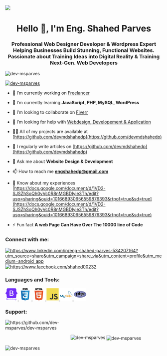 <image src="https://media.licdn.com/dms/image/v2/D5635AQEjH6gwk_w4fQ/profile-framedphoto-shrink_400_400/profile-framedphoto-shrink_400_400/0/1690693283329?e=1754845200&v=beta&t=hIp673dEafQeqjz0pym5eEStpKjrymWFyeu1g1XyX3M">
<h1 align="center">Hello 👋, I'm Eng. Shahed Parves</h1>
<h3 align="center">Professional Web Designer Developer & Wordpress Expert Helping Businesses Build Stunning, Functional Websites. Passionate about Training Ideas into Digital Reality & Training Next-Gen. Web Developers </h3>

<p align="left"> <img src="https://komarev.com/ghpvc/?username=dev-msparves&label=Profile%20views&color=0e75b6&style=flat" alt="dev-msparves" /> </p>

<p align="left"> <a href="https://github.com/ryo-ma/github-profile-trophy"><img src="https://github-profile-trophy.vercel.app/?username=dev-msparves" alt="dev-msparves" /></a> </p>

- 🔭 I’m currently working on [Freelancer](https://github.com/devmdshahedp)

- 🌱 I’m currently learning **JavaScript, PHP, MySQL, WordPress**

- 👯 I’m looking to collaborate on [Fiverr](https://github.com/devmdshahedp)

- 🤝 I’m looking for help with [Webdesign, Developement & Application](https://github.com/devmdshahedp)

- 👨‍💻 All of my projects are available at [https://github.com/devmdshahedp](https://github.com/devmdshahedp)

- 📝 I regularly write articles on [https://github.com/devmdshahedp](https://github.com/devmdshahedp)

- 💬 Ask me about **Website Design & Development**

- 📫 How to reach me **engshahedp@gmail.com**

- 📄 Know about my experiences [https://docs.google.com/document/d/1VD2-SJSZhSoQh0vVc0R8nMGBDlyie3Th/edit?usp=sharing&ouid=101668930656559876393&rtpof=true&sd=true](https://docs.google.com/document/d/1VD2-SJSZhSoQh0vVc0R8nMGBDlyie3Th/edit?usp=sharing&ouid=101668930656559876393&rtpof=true&sd=true)

- ⚡ Fun fact **A web Page Can Have Over The 10000 line of Code**

<h3 align="left">Connect with me:</h3>
<p align="left">
<a href="https://linkedin.com/in/https://www.linkedin.com/in/eng-shahed-parves-534207164?utm_source=share&utm_campaign=share_via&utm_content=profile&utm_medium=android_app" target="blank"><img align="center" src="https://raw.githubusercontent.com/rahuldkjain/github-profile-readme-generator/master/src/images/icons/Social/linked-in-alt.svg" alt="https://www.linkedin.com/in/eng-shahed-parves-534207164?utm_source=share&utm_campaign=share_via&utm_content=profile&utm_medium=android_app" height="30" width="40" /></a>
<a href="https://fb.com/https://www.facebook.com/shahed00232" target="blank"><img align="center" src="https://raw.githubusercontent.com/rahuldkjain/github-profile-readme-generator/master/src/images/icons/Social/facebook.svg" alt="https://www.facebook.com/shahed00232" height="30" width="40" /></a>
</p>

<h3 align="left">Languages and Tools:</h3>
<p align="left"> <a href="https://getbootstrap.com" target="_blank" rel="noreferrer"> <img src="https://raw.githubusercontent.com/devicons/devicon/master/icons/bootstrap/bootstrap-plain-wordmark.svg" alt="bootstrap" width="40" height="40"/> </a> <a href="https://www.w3schools.com/css/" target="_blank" rel="noreferrer"> <img src="https://raw.githubusercontent.com/devicons/devicon/master/icons/css3/css3-original-wordmark.svg" alt="css3" width="40" height="40"/> </a> <a href="https://www.w3.org/html/" target="_blank" rel="noreferrer"> <img src="https://raw.githubusercontent.com/devicons/devicon/master/icons/html5/html5-original-wordmark.svg" alt="html5" width="40" height="40"/> </a> <a href="https://developer.mozilla.org/en-US/docs/Web/JavaScript" target="_blank" rel="noreferrer"> <img src="https://raw.githubusercontent.com/devicons/devicon/master/icons/javascript/javascript-original.svg" alt="javascript" width="40" height="40"/> </a> <a href="https://www.mysql.com/" target="_blank" rel="noreferrer"> <img src="https://raw.githubusercontent.com/devicons/devicon/master/icons/mysql/mysql-original-wordmark.svg" alt="mysql" width="40" height="40"/> </a> <a href="https://www.php.net" target="_blank" rel="noreferrer"> <img src="https://raw.githubusercontent.com/devicons/devicon/master/icons/php/php-original.svg" alt="php" width="40" height="40"/> </a> </p>

<h3 align="left">Support:</h3>
<p><a href="https://www.buymeacoffee.com/https://github.com/dev-msparves/dev-msparves"> <img align="left" src="https://cdn.buymeacoffee.com/buttons/v2/default-yellow.png" height="50" width="210" alt="https://github.com/dev-msparves/dev-msparves" /></a></p><br><br>

<p><img align="left" src="https://github-readme-stats.vercel.app/api/top-langs?username=dev-msparves&show_icons=true&locale=en&layout=compact" alt="dev-msparves" /></p>

<p>&nbsp;<img align="center" src="https://github-readme-stats.vercel.app/api?username=dev-msparves&show_icons=true&locale=en" alt="dev-msparves" /></p>

<p><img align="center" src="https://github-readme-streak-stats.herokuapp.com/?user=dev-msparves&" alt="dev-msparves" /></p>
